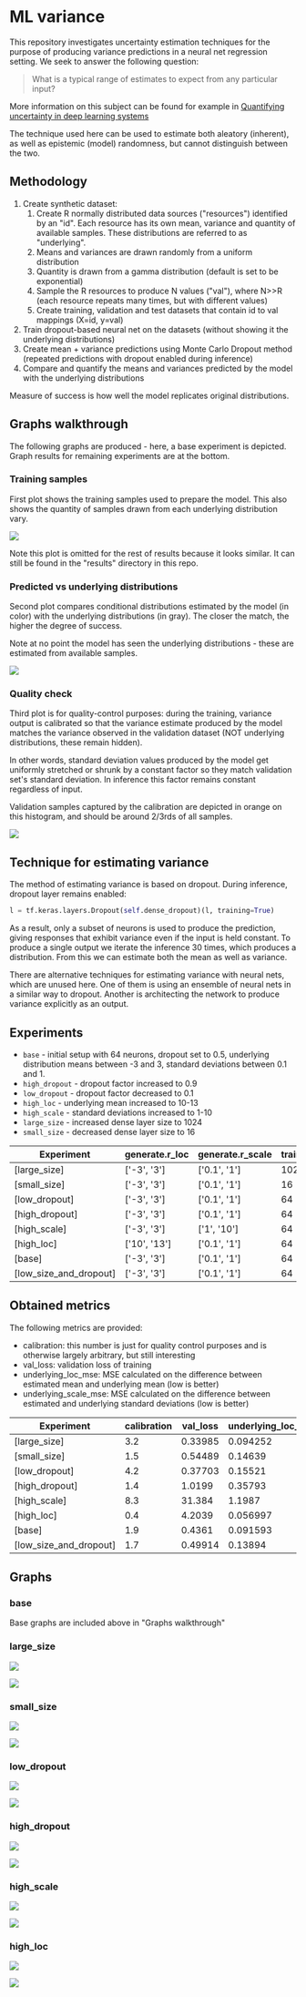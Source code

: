 # ML variance

This repository investigates uncertainty estimation techniques for the purpose of producing variance predictions in a neural net regression setting. We seek to answer the following question:

> What is a typical range of estimates to expect from any particular input?

More information on this subject can be found for example in [Quantifying uncertainty in deep learning systems](https://docs.aws.amazon.com/prescriptive-guidance/latest/ml-quantifying-uncertainty/welcome.html)

The technique used here can be used to estimate both aleatory (inherent), as well as epistemic (model) randomness, but cannot distinguish between the two.

## Methodology

1. Create synthetic dataset:
   1. Create R normally distributed data sources ("resources") identified by an "id". Each resource has its own mean, variance and quantity of available samples. These distributions are referred to as "underlying".
   2. Means and variances are drawn randomly from a uniform distribution
   3. Quantity is drawn from a gamma distribution (default is set to be exponential)
   4. Sample the R resources to produce N values ("val"), where N>>R (each resource repeats many times, but with different values)
   5. Create training, validation and test datasets that contain id to val mappings (X=id, y=val)
2. Train dropout-based neural net on the datasets (without showing it the underlying distributions)
3. Create mean + variance predictions using Monte Carlo Dropout method (repeated predictions with dropout enabled during inference)
4. Compare and quantify the means and variances predicted by the model with the underlying distributions

Measure of success is how well the model replicates original distributions.

## Graphs walkthrough

The following graphs are produced - here, a base experiment is depicted. Graph results for remaining experiments are at the bottom.

### Training samples

First plot shows the training samples used to prepare the model. This also shows the quantity of samples drawn from each underlying distribution vary.

![](results/base/train_stripplot.png)

Note this plot is omitted for the rest of results because it looks similar. It can still be found in the "results" directory in this repo.

### Predicted vs underlying distributions

Second plot compares conditional distributions estimated by the model (in color) with the underlying distributions (in gray). The closer the match, the higher the degree of success.

Note at no point the model has seen the underlying distributions - these are estimated from available samples.

![](results/base/vs_underlying.png)

### Quality check

Third plot is for quality-control purposes: during the training, variance output is calibrated so that the variance estimate produced by the model matches the variance observed in the validation dataset (NOT underlying distributions, these remain hidden).

In other words, standard deviation values produced by the model get uniformly stretched or shrunk by a constant factor so they match validation set's standard deviation. In inference this factor remains constant regardless of input.

Validation samples captured by the calibration are depicted in orange on this histogram, and should be around 2/3rds of all samples.

![](results/base/cdf_dist.png)

## Technique for estimating variance

The method of estimating variance is based on dropout. During inference, dropout layer remains enabled:

```python
l = tf.keras.layers.Dropout(self.dense_dropout)(l, training=True)
```

As a result, only a subset of neurons is used to produce the prediction, giving responses that exhibit variance even if the input is held constant. To produce a single output we iterate the inference 30 times, which produces a distribution. From this we can estimate both the mean as well as variance.

There are alternative techniques for estimating variance with neural nets, which are unused here. One of them is using an ensemble of neural nets in a similar way to dropout. Another is architecting the network to produce variance explicitly as an output.

## Experiments

* `base` - initial setup with 64 neurons, dropout set to 0.5, underlying distribution means between -3 and 3, standard deviations between 0.1 and 1.
* `high_dropout` - dropout factor increased to 0.9
* `low_dropout` - dropout factor decreased to 0.1
* `high_loc` - underlying mean increased to 10-13
* `high_scale` - standard deviations increased to 1-10
* `large_size` - increased dense layer size to 1024
* `small_size` - decreased dense layer size to 16

| Experiment             | generate.r_loc | generate.r_scale | train.dense_size | train.dense_dropout |
| ---------------------- | -------------- | ---------------- | ---------------- | ------------------- |
| [large_size]           | ['-3', '3']    | ['0.1', '1']     | 1024             | 0.5                 |
| [small_size]           | ['-3', '3']    | ['0.1', '1']     | 16               | 0.5                 |
| [low_dropout]          | ['-3', '3']    | ['0.1', '1']     | 64               | 0.1                 |
| [high_dropout]         | ['-3', '3']    | ['0.1', '1']     | 64               | 0.9                 |
| [high_scale]           | ['-3', '3']    | ['1', '10']      | 64               | 0.5                 |
| [high_loc]             | ['10', '13']   | ['0.1', '1']     | 64               | 0.5                 |
| [base]                 | ['-3', '3']    | ['0.1', '1']     | 64               | 0.5                 |
| [low_size_and_dropout] | ['-3', '3']    | ['0.1', '1']     | 64               | 0.5                 |


## Obtained metrics

The following metrics are provided:

* calibration: this number is just for quality control purposes and is otherwise largely arbitrary, but still interesting
* val_loss: validation loss of training
* underlying_loc_mse: MSE calculated on the difference between estimated mean and underlying mean (low is better)
* underlying_scale_mse: MSE calculated on the difference between estimated and underlying standard deviations (low is better)

| Experiment             | calibration | val_loss | underlying_loc_mse | underlying_scale_mse |
| ---------------------- | ----------- | -------- | ------------------ | -------------------- |
| [large_size]           | 3.2         | 0.33985  | 0.094252           | 0.053209             |
| [small_size]           | 1.5         | 0.54489  | 0.14639            | 0.048005             |
| [low_dropout]          | 4.2         | 0.37703  | 0.15521            | 0.057518             |
| [high_dropout]         | 1.4         | 1.0199   | 0.35793            | 0.11076              |
| [high_scale]           | 8.3         | 31.384   | 1.1987             | 4.8157               |
| [high_loc]             | 0.4         | 4.2039   | 0.056997           | 0.075054             |
| [base]                 | 1.9         | 0.4361   | 0.091593           | 0.054721             |
| [low_size_and_dropout] | 1.7         | 0.49914  | 0.13894            | 0.046715             |

## Graphs

### base

Base graphs are included above in "Graphs walkthrough"

### large_size

![](results/large_size/vs_underlying.png)

![](results/large_size/cdf_dist.png)

### small_size

![](results/small_size/vs_underlying.png)

![](results/small_size/cdf_dist.png)

### low_dropout

![](results/low_dropout/vs_underlying.png)

![](results/low_dropout/cdf_dist.png)

### high_dropout

![](results/high_dropout/vs_underlying.png)

![](results/high_dropout/cdf_dist.png)

### high_scale

![](results/high_scale/vs_underlying.png)

![](results/high_scale/cdf_dist.png)

### high_loc

![](results/high_loc/vs_underlying.png)

![](results/high_loc/cdf_dist.png)